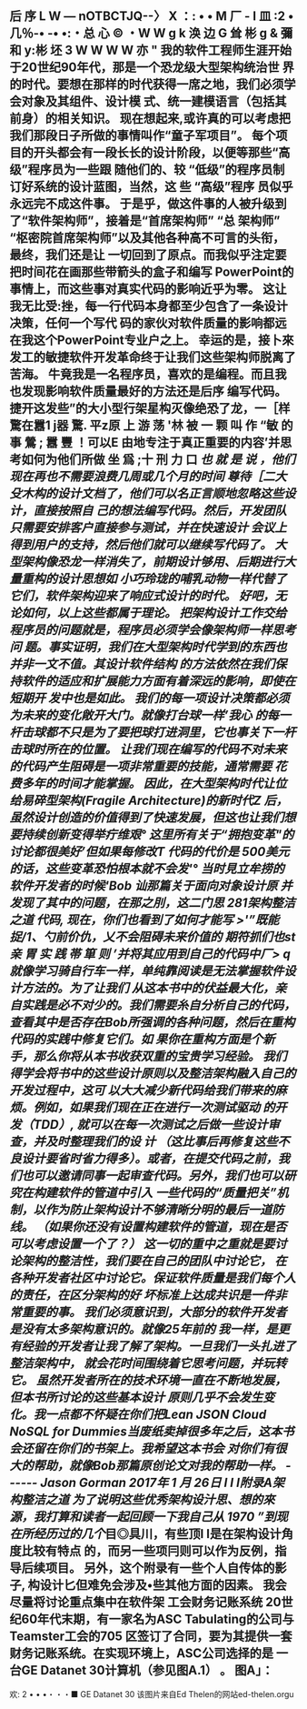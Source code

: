
后 序
L W — nOTBCTJQ--〉 X ：: • • M 厂 - I 皿 :2 •几％-• -• •:・总 心 © ・W W g k 涣 边 G 耸 彬 g & 彌 和 y:彬 坯 3 W W W W 亦 "
我的软件工程师生涯开始于20世纪90年代，那是一个恐龙级大型架构统治世 
界的时代。要想在那样的时代获得一席之地，我们必须学会对象及其组件、设计模 
式、统一建模语言（包括其前身）的相关知识。
现在想起来,或许真的可以考虑把我们那段日子所做的事情叫作“童子军项目”。
每个项目的开头都会有一段长长的设计阶段，以便等那些“高级”程序员为一些跟
随他们的、较 “低级”的程序员制订好系统的设计蓝图，当然，这 些 “高级”程序 
员似乎永远完不成这件事。
于是乎，做这件事的人被升级到了“软件架构师”，接着是“首席架构师” “总
架构师” “枢密院首席架构师”以及其他各种高不可言的头衔，最终，我们还是让 
一切回到了原点。而我似乎注定要把时间花在画那些带箭头的盒子和编写 
PowerPoint的事情上，而这些事对真实代码的影响近乎为零。 这让我无比受:挫，每一行代码本身都至少包含了一条设计决策，任何一个写代 
码的家伙对软件质量的影响都远在我这个PowerPoint专业户之上。 幸运的是，接卜來发工的敏捷软件开发革命终于让我们这些架构师脱离了苦海。
牛竟我是一名程序员，喜欢的是编程。而且我也发现影响软件质量最好的方法还是后序
编写代码。
捷开这发些”的大小型行架星构灭像绝恐了龙，一［样驚在囂1 j器 驚. 平z原 上 游 荡 '林 被 一 颗 叫 作 “敏 的 事 鶯 ; 囂 豐 ！可以E 由地专注于真正重要的内容’并思考如何为他们所做 
坐 爲 ;十 刑 力 口 *也 就 是 说 ，他们现在再也不需要浪费几周或几个月的时间 
尊待［二大殳木构的设计文档了，他们可以名正言顺地忽略这些设计，直接按照自 
己的想法编写代码。然后，开发团队只需要安排客户直接参与测试，并在快速设计 
会议上得到用户的支持，然后他们就可以继续写代码了。
大型架构像恐龙一样消失了，前期设计够用、后期进行大量重构的设计思想如 
小巧玲珑的哺乳动物一样代替了它们，软件架构迎来了响应式设计的时代。
好吧，无论如何，以上这些都属于理论。
把架构设计工作交给程序员的问题就是，程序员必须学会像架构师一样思考问 
题。事实证明，我们在大型架构时代学到的东西也并非一文不值。其设计软件结构 
的方法依然在我们保持软件的适应和扩展能力方面有着深远的影响，即使在短期开 
发中也是如此。
我们的每一项设计决策都必须为未来的变化敞开大门。就像打台球一样’我心 
的每一杆击球都不只是为了要把球打进洞里，它也事关下一杆击球时所在的位置。 
让我们现在编写的代码不对未来的代码产生阻碍是一项非常重要的技能，通常需要 
花费多年的时间才能掌握。
因此，在大型架构时代让位给易碎型架构(Fragile Architecture)的新时代Z 后， 虽然设计创造的价值得到了快速发展，但这也让我们想要持续创新变得举疔维艰°
这里所有关于“拥抱变革"的讨论都很美好’但如果每修改T 代码的代价是 
500美元的话，这些变革恐怕根本就不会发'°
当时見立牟捞的软件开发者的时候'Bob 讪那篇关于面向对象设计原
并发现了其中的问题，在那之刖，这二门思
281架构整洁之道
代码,
现在，你们也看到了如何才能写 >'”既能捉/1、勺前价仇，乂不会阻碍未来价值的 
期符抓们也st亲 胃 实 践 帯 箪 则 ’并将其应用到自己的代码中厂> q 就像学习骑自行车一样，单纯靠阅读是无法掌握软件设计方法的。为了让我们 
从这本书中的伏益最大化，亲自实践是必不对少的。我们需要糸自分析自己的代码， 
查看其中是否存在Bob所强调的各种问题，然后在重构代码的实践中修复它们。如 果你在重构方面是个新手，那么你将从本书收获双重的宝贵学习经验。
我们得学会将书中的这些设计原则以及整洁架构融入自己的开发过程中，这可 
以大大减少新代码给我们带来的麻烦。例如，如果我们现在正在进行一次测试驱动 
的开发（TDD）, 就可以在每一次测试之后做一些设计审查，并及时整理我们的设 
计 （这比事后再修复这些不良设计要省时省力得多）。或者，在提交代码之前，我 
们也可以邀请同事一起审查代码。另外，我们也可以研究在构建软件的管道中引入 
一些代码的“质量把关”机制，以作为防止架构设计不够清晰分明的最后一道防线。 
（如果你还没有设置构建软件的管道，现在是否可以考虑设置一个了？）
这一切的重中之重就是要讨论架构的整洁性，我们要在自己的团队中讨论它， 
在各种开发者社区中讨论它。保证软件质量是我们每个人的责任，在区分架构的好 
坏标准上达成共识是一件非常重要的事。
我们必须意识到，大部分的软件开发者是没有太多架构意识的。就像25年前的 
我一样，是更有经验的开发者让我了解了架构。一旦我们一头扎进了整洁架构中， 
就会花时间围绕着它思考问题，并玩转它。
虽然开发者所在的技术环境一直在不断地发展，但本书所讨论的这些基本设计 
原则几乎不会发生变化。我一点都不怀疑在你们把Lean JSON Cloud NoSQL for Dummies当废纸卖掉很多年之后，这本书会还留在你们的书架上。我希望这本书会 对你们有很大的帮助，就像Bob那篇原创论文对我的帮助一样。
------ Jason Gorman 2017年 1 月 26日
I I I附录A架构整洁之道
为了说明这些优秀架构设汁思、想的來源，我打算和读者一起回顾一下我自己从 
1970 ”到现在所经历过的几个*目◎具川，有些顶I I是在架构设计角度比较有特点 
的，而另一些项冃则可以作为反例，指导后续项目。
另外，这个附录有一些个人自传体的影子, 
构设计匕但难免会涉及•些其他方面的因素。
我会尽量将讨论重点集中在软件架
工会财务记账系统
20世纪60年代末期，有一家名为ASC Tabulating的公司与Teamster工会的705 
区签订了合同，要为其提供一套财务记账系统。在实现环境上，ASC公司选择的是 
一台GE Datanet 30计算机（参见图A.1） 。
图A」：
-
欢:
2
• 
• •・・・■
GE Datanet 30 该图片来自Ed Thelen的网站ed-thelen.orgu